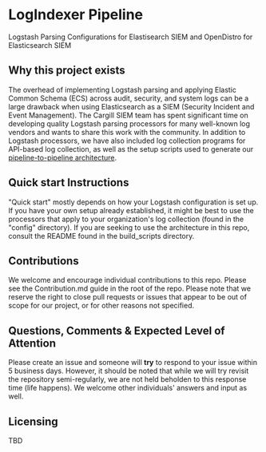 # LogIndexer Pipeline
Logstash Parsing Configurations for Elastisearch SIEM and OpenDistro for Elasticsearch SIEM


## Why this project exists
The overhead of implementing Logstash parsing and applying Elastic Common Schema (ECS) across audit, security, and 
system logs can be a large drawback when using Elasticsearch as a SIEM (Security Incident and Event Management). The 
Cargill SIEM team has spent significant time on developing quality Logstash parsing processors for many well-known log
vendors and wants to share this work with the community. In addition to Logstash processors, we have also included log 
collection programs for API-based log collection, as well as the setup scripts used to generate our [pipeline-to-pipeline
architecture](https://www.elastic.co/guide/en/logstash/current/pipeline-to-pipeline.html). 


## Quick start Instructions
"Quick start" mostly depends on how your Logstash configuration is set up. If you have your own setup already established,
it might be best to use the processors that apply to your organization's log collection (found in the "config" directory). 
If you are seeking to use the architecture in this repo, consult the README found in the build_scripts directory.


## Contributions
We welcome and encourage individual contributions to this repo. Please see the Contribution.md guide in the root of the repo.
Please note that we reserve the right to close pull requests or issues that appear to be out of scope for our project, or 
for other reasons not specified.


## Questions, Comments & Expected Level of Attention
Please create an issue and someone will **try** to respond to your issue within 5 business days. However, it should be
noted that while we will try revisit the repository semi-regularly, we are not held beholden to this response time (life happens).
We welcome other individuals' answers and input as well.


## Licensing
TBD